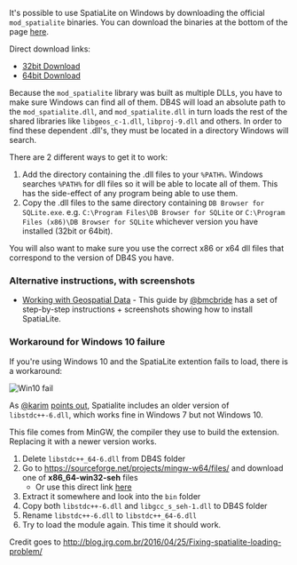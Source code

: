 It's possible to use SpatiaLite on Windows by downloading the official `mod_spatialite` binaries. You can download the binaries at the bottom of the page [here](http://www.gaia-gis.it/gaia-sins/).

Direct download links:

* [32bit Download](http://www.gaia-gis.it/gaia-sins/windows-bin-x86/mod_spatialite-5.0.1-win-x86.7z)
* [64bit Download](http://www.gaia-gis.it/gaia-sins/windows-bin-amd64/mod_spatialite-5.0.1-win-amd64.7z)

Because the `mod_spatialite` library was built as multiple DLLs, you have to make sure Windows can find all of them. DB4S will load an absolute path to the `mod_spatialite.dll`, and `mod_spatialite.dll` in turn loads the rest of the shared libraries like `libgeos_c-1.dll`, `libproj-9.dll` and others. In order to find these dependent .dll's, they must be located in a directory Windows will search.

There are 2 different ways to get it to work:

1. Add the directory containing the .dll files to your `%PATH%`. Windows searches `%PATH%` for dll files so it will be able to locate all of them. This has the side-effect of any program being able to use them.
2. Copy the .dll files to the same directory containing `DB Browser for SQLite.exe`. e.g. `C:\Program Files\DB Browser for SQLite` or `C:\Program Files (x86)\DB Browser for SQLite` whichever version you have installed (32bit or 64bit).

You will also want to make sure you use the correct x86 or x64 dll files that correspond to the version of DB4S you have.

### Alternative instructions, with screenshots

* [Working with Geospatial Data](http://www.fulcrumapp.com/blog/working-with-geodata/#tools-for-working-with-sqlite) - This guide by [@bmcbride](https://github.com/bmcbride) has a set of step-by-step instructions + screenshots showing how to install SpatiaLite.

### Workaround for Windows 10 failure

If you're using Windows 10 and the SpatiaLite extention fails to load, there is a workaround:

![Win10 fail](https://user-images.githubusercontent.com/12534211/41079043-148758fe-6a31-11e8-8def-5d6b462a789a.jpg)

As [@karim](https://github.com/karim) [points out](https://github.com/sqlitebrowser/sqlitebrowser/issues/267#issuecomment-395773272), Spatialite includes an older version of `libstdc++-6.dll`, which works fine in Windows 7 but not Windows 10.

This file comes from MinGW, the compiler they use to build the extension.  Replacing it with a newer version works.

1. Delete `libstdc++_64-6.dll` from DB4S folder
2. Go to https://sourceforge.net/projects/mingw-w64/files/ and download one of **x86_64-win32-seh** files
    - Or use this direct link [here](https://sourceforge.net/projects/mingw-w64/files/Toolchains%20targetting%20Win64/Personal%20Builds/mingw-builds/8.1.0/threads-win32/seh/x86_64-8.1.0-release-win32-seh-rt_v6-rev0.7z)
3. Extract it somewhere and look into the `bin` folder
4. Copy both `libstdc++-6.dll` and `libgcc_s_seh-1.dll` to DB4S folder
5. Rename `libstdc++-6.dll` to `libstdc++_64-6.dll`
6. Try to load the module again.  This time it should work.

Credit goes to http://blog.jrg.com.br/2016/04/25/Fixing-spatialite-loading-problem/